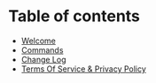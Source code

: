 # Table of contents

* [Welcome](README.md)
* [Commands](commands.md)
* [Change Log](change-log.md)
* [Terms Of Service & Privacy Policy](terms-of-service-and-privacy-policy.md)

